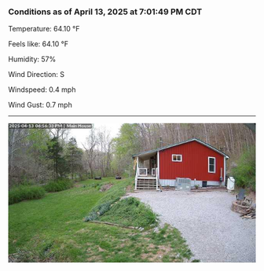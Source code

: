 ### Conditions as of April 13, 2025 at 7:01:49 PM CDT 

Temperature: 64.10 &deg;F

Feels like: 64.10 &deg;F

Humidity: 57%

Wind Direction: S

Windspeed: 0.4 mph

Wind Gust: 0.7 mph

---

<img src="./images/latest.jpeg"/>

